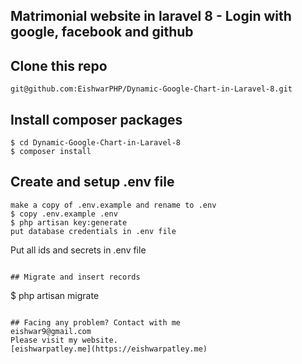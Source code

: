 ## Matrimonial website in laravel 8 - Login with google, facebook and github

## Clone this repo
```
git@github.com:EishwarPHP/Dynamic-Google-Chart-in-Laravel-8.git
```

## Install composer packages
```
$ cd Dynamic-Google-Chart-in-Laravel-8
$ composer install
```

## Create and setup .env file
```
make a copy of .env.example and rename to .env
$ copy .env.example .env
$ php artisan key:generate
put database credentials in .env file
```

Put all ids and secrets in .env file
```

## Migrate and insert records
```
$ php artisan migrate
```

## Facing any problem? Contact with me
eishwar9@gmail.com
Please visit my website.
[eishwarpatley.me](https://eishwarpatley.me)
